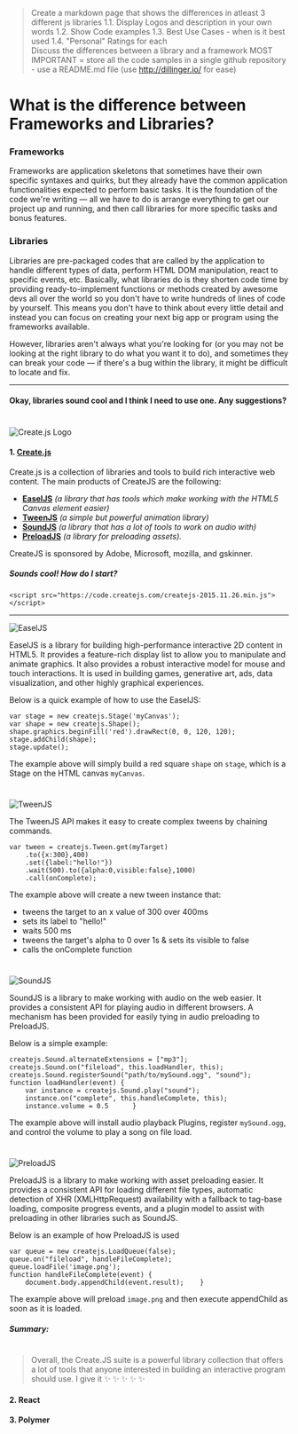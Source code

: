 >Create a markdown page that shows the differences in atleast 3 different js libraries
1.1. Display Logos and description in your own words
1.2. Show Code examples
1.3. Best Use Cases - when is it best used
1.4. "Personal" Ratings for each  
>Discuss the differences between a library and a framework
>MOST IMPORTANT = store all the code samples in a single github repository - use a README.md file (use http://dillinger.io/ for ease)

# What is the difference between Frameworks and Libraries?

### Frameworks

Frameworks are application skeletons that sometimes have their own specific syntaxes and quirks, but they already have the common application functionalities expected to perform basic tasks. It is the foundation of the code we're writing — all we have to do is arrange everything to get our project up and running, and then call libraries for more specific tasks and bonus features. 

### Libraries

Libraries are pre-packaged codes that are called by the application to handle different types of data, perform HTML DOM manipulation, react to specific events, etc. Basically, what libraries do is they shorten code time by providing ready-to-implement functions or methods created by awesome devs all over the world so you don't have to write hundreds of lines of code by yourself. This means you don't have to think about every little detail and instead you can focus on creating your next big app or program using the frameworks available.

However, libraries aren't always what you're looking for (or you may not be looking at the right library to do what you want it to do), and sometimes they can break your code — if there's a bug within the library, it might be difficult to locate and fix.

------

#### Okay, libraries sound cool and I think I need to use one. Any suggestions?

#

![Create.js Logo](http://createjs.com/assets/images/svg/createjs-logo-vertical-gray-darker.svg)

#### 1. [Create.js](http://www.createjs.com/)

Create.js is a collection of libraries and tools to build rich interactive web content. The main products of CreateJS are the following:

- **[EaselJS](https://github.com/CreateJS/EaselJS)** *(a library that has tools which make working with the HTML5 Canvas element easier)*
- **[TweenJS](https://github.com/CreateJS/TweenJS)** *(a simple but powerful animation library)*
- **[SoundJS](https://github.com/CreateJS/SoundJS)** *(a library that has a lot of tools to work on audio with)*
- **[PreloadJS](https://github.com/CreateJS/PreloadJS)** *(a library for preloading assets).*

CreateJS is sponsored by Adobe, Microsoft, mozilla, and gskinner.

##### Sounds cool! How do I start?
`<script src="https://code.createjs.com/createjs-2015.11.26.min.js"></script>`


------


![EaselJS](http://www.createjs.com/docs/easeljs/assets/docs-icon-EaselJS.png)

EaselJS is a library for building high-performance interactive 2D content in HTML5. It provides a feature-rich display list to allow you to manipulate and animate graphics. It also provides a robust interactive model for mouse and touch interactions. It is used in building games, generative art, ads, data visualization, and other highly graphical experiences.

Below is a quick example of how to use the EaselJS:

    var stage = new createjs.Stage('myCanvas');
    var shape = new createjs.Shape();
    shape.graphics.beginFill('red').drawRect(0, 0, 120, 120);
    stage.addChild(shape);
    stage.update();
    
The example above will simply build a red square `shape` on `stage`, which is a Stage on the HTML canvas `myCanvas`.

#

![TweenJS](http://createjs.com/docs/tweenjs/assets/docs-icon-TweenJS.png)

The TweenJS API makes it easy to create complex tweens by chaining commands.

    var tween = createjs.Tween.get(myTarget)
        .to({x:300},400)
        .set({label:"hello!"})
        .wait(500).to({alpha:0,visible:false},1000)
        .call(onComplete);

The example above will create a new tween instance that:
- tweens the target to an x value of 300 over 400ms
- sets its label to "hello!"
- waits 500 ms
- tweens the target's alpha to 0 over 1s & sets its visible to false
- calls the onComplete function

#

![SoundJS](http://createjs.com/docs/soundjs/assets/docs-icon-SoundJS.png)

SoundJS is a library to make working with audio on the web easier. It provides a consistent API for playing audio in different browsers. A mechanism has been provided for easily tying in audio preloading to PreloadJS.

Below is a simple example:

    createjs.Sound.alternateExtensions = ["mp3"];
    createjs.Sound.on("fileload", this.loadHandler, this);
    createjs.Sound.registerSound("path/to/mySound.ogg", "sound");
    function loadHandler(event) {
        var instance = createjs.Sound.play("sound");
        instance.on("complete", this.handleComplete, this);
        instance.volume = 0.5      }

The example above will install audio playback Plugins, register `mySound.ogg`, and control the volume to play a song on file load.

#

![PreloadJS](http://createjs.com/docs/preloadjs/assets/docs-icon-PreloadJS.png)

PreloadJS is a library to make working with asset preloading easier. It provides a consistent API for loading different file types, automatic detection of XHR (XMLHttpRequest) availability with a fallback to tag-base loading, composite progress events, and a plugin model to assist with preloading in other libraries such as SoundJS.

Below is an example of how PreloadJS is used

    var queue = new createjs.LoadQueue(false);
    queue.on("fileload", handleFileComplete);
    queue.loadFile('image.png');
    function handleFileComplete(event) {
        document.body.appendChild(event.result);    }

The example above will preload `image.png` and then execute appendChild as soon as it is loaded.

##### Summary:
#
> Overall, the Create.JS suite is a powerful library collection that offers a lot of tools that anyone interested in building an interactive program should use.
> I give it :sparkles: :sparkles: :sparkles: :sparkles: :sparkles:


#### 2. React


#### 3. Polymer 

